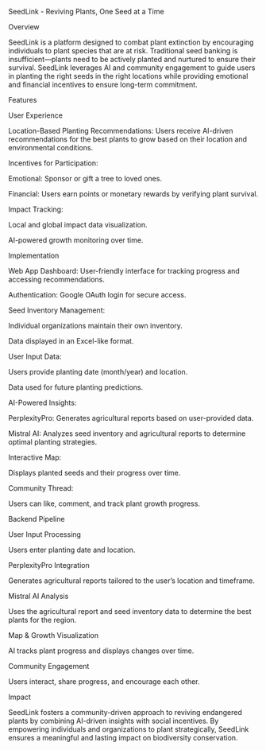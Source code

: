 SeedLink - Reviving Plants, One Seed at a Time

Overview

SeedLink is a platform designed to combat plant extinction by encouraging individuals to plant species that are at risk. Traditional seed banking is insufficient—plants need to be actively planted and nurtured to ensure their survival. SeedLink leverages AI and community engagement to guide users in planting the right seeds in the right locations while providing emotional and financial incentives to ensure long-term commitment.

Features

User Experience

Location-Based Planting Recommendations: Users receive AI-driven recommendations for the best plants to grow based on their location and environmental conditions.

Incentives for Participation:

Emotional: Sponsor or gift a tree to loved ones.

Financial: Users earn points or monetary rewards by verifying plant survival.

Impact Tracking:

Local and global impact data visualization.

AI-powered growth monitoring over time.

Implementation

Web App Dashboard: User-friendly interface for tracking progress and accessing recommendations.

Authentication: Google OAuth login for secure access.

Seed Inventory Management:

Individual organizations maintain their own inventory.

Data displayed in an Excel-like format.

User Input Data:

Users provide planting date (month/year) and location.

Data used for future planting predictions.

AI-Powered Insights:

PerplexityPro: Generates agricultural reports based on user-provided data.

Mistral AI: Analyzes seed inventory and agricultural reports to determine optimal planting strategies.

Interactive Map:

Displays planted seeds and their progress over time.

Community Thread:

Users can like, comment, and track plant growth progress.

Backend Pipeline

User Input Processing

Users enter planting date and location.

PerplexityPro Integration

Generates agricultural reports tailored to the user’s location and timeframe.

Mistral AI Analysis

Uses the agricultural report and seed inventory data to determine the best plants for the region.

Map & Growth Visualization

AI tracks plant progress and displays changes over time.

Community Engagement

Users interact, share progress, and encourage each other.

Impact

SeedLink fosters a community-driven approach to reviving endangered plants by combining AI-driven insights with social incentives. By empowering individuals and organizations to plant strategically, SeedLink ensures a meaningful and lasting impact on biodiversity conservation.
